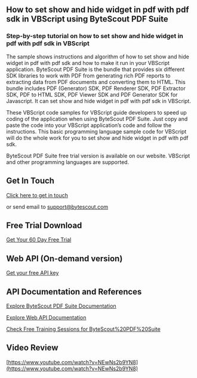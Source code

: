 ## How to set show and hide widget in pdf with pdf sdk in VBScript using ByteScout PDF Suite

### Step-by-step tutorial on how to set show and hide widget in pdf with pdf sdk in VBScript

The sample shows instructions and algorithm of how to set show and hide widget in pdf with pdf sdk and how to make it run in your VBScript application. ByteScout PDF Suite is the bundle that provides six different SDK libraries to work with PDF from generating rich PDF reports to extracting data from PDF documents and converting them to HTML. This bundle includes PDF (Generator) SDK, PDF Renderer SDK, PDF Extractor SDK, PDF to HTML SDK, PDF Viewer SDK and PDF Generator SDK for Javascript. It can set show and hide widget in pdf with pdf sdk in VBScript.

 These VBScript code samples for VBScript guide developers to speed up coding of the application when using ByteScout PDF Suite. Just copy and paste the code into your VBScript application’s code and follow the instructions. This basic programming language sample code for VBScript will do the whole work for you to set show and hide widget in pdf with pdf sdk.

ByteScout PDF Suite free trial version is available on our website. VBScript and other programming languages are supported.

## Get In Touch

[Click here to get in touch](https://bytescout.zendesk.com/hc/en-us/requests/new?subject=ByteScout%20PDF%20Suite%20Question)

or send email to [support@bytescout.com](mailto:support@bytescout.com?subject=ByteScout%20PDF%20Suite%20Question) 

## Free Trial Download

[Get Your 60 Day Free Trial](https://bytescout.com/download/web-installer?utm_source=github-readme)

## Web API (On-demand version)

[Get your free API key](https://pdf.co/documentation/api?utm_source=github-readme)

## API Documentation and References

[Explore ByteScout PDF Suite Documentation](https://bytescout.com/documentation/index.html?utm_source=github-readme)

[Explore Web API Documentation](https://pdf.co/documentation/api?utm_source=github-readme)

[Check Free Training Sessions for ByteScout%20PDF%20Suite](https://academy.bytescout.com/)

## Video Review

[https://www.youtube.com/watch?v=NEwNs2b9YN8](https://www.youtube.com/watch?v=NEwNs2b9YN8)